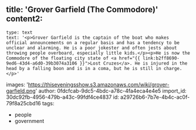 title: 'Grover Garfield (The Commodore)'
content2:
  -
    type: text
    text: '<p>Grover Garfield is the captain of the boat who makes official announcements on a regular basis and has a tendency to be unclear and alarming. He is a poor jokester and often jests about throwing people overboard, especially little kids.</p><p>He is now the Commodore of the floating city state of <a href="{{ link:b2ff8690-9ed6-43d4-a6d0-39b3074a3106 }}">Lost Cruzes</a>. He is injured in the head by a falling boon and is in a coma, but he is still in charge.</p>'
images: 'https://thiseveningsshow.s3.amazonaws.com/wiki/grover-garfield.png'
author: 0fdcfcab-9dc5-4bdc-a78c-4fa4eca4e4e5
import_id: 30dc92fb-4956-479b-a43c-99fdf4ce4837
id: a29726b6-7b7e-4b4c-ac0f-79f8a25cbd16
tags:
  - people
  - government
